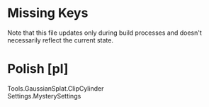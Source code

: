 # Missing Keys
Note that this file updates only during build processes and doesn't necessarily reflect the current state.

# Polish [pl]
Tools.GaussianSplat.ClipCylinder  
Settings.MysterySettings  


